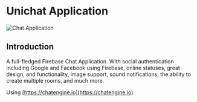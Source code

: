 # Unichat Application

![Chat Application](https://i.ibb.co/GJwyy9m/Bv9-Js3-QLOLY-HD.jpg)

## Introduction

A full-fledged Firebase Chat Application. With social authentication including Google and Facebook using Firebase, online statuses, great design, and functionality, image support, sound notifications, the ability to create multiple rooms, and much more. 

Using [https://chatengine.io](https://chatengine.io)



